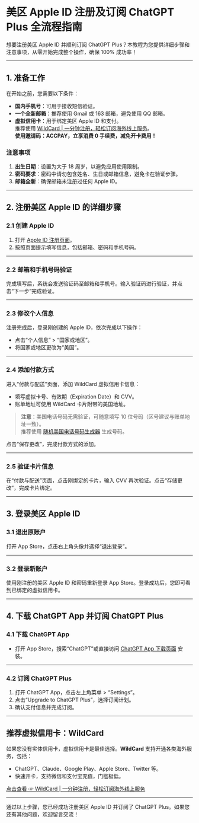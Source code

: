 # 美区 Apple ID 注册及订阅 ChatGPT Plus 全流程指南

想要注册美区 Apple ID 并顺利订阅 ChatGPT Plus？本教程为您提供详细步骤和注意事项，从零开始完成整个操作，确保 100% 成功率！

---

## **1. 准备工作**

在开始之前，您需要以下条件：

- **国内手机号**：可用于接收短信验证。
- **一个全新邮箱**：推荐使用 Gmail 或 163 邮箱，避免使用 QQ 邮箱。
- **虚拟信用卡**：用于绑定美区 Apple ID 和支付。  
  推荐使用 [WildCard | 一分钟注册，轻松订阅海外线上服务](https://bit.ly/bewildcard)。  
  **使用邀请码：ACCPAY，立享消费 0 手续费，减免开卡费用！**

### 注意事项

1. **出生日期**：设置为大于 18 周岁，以避免应用使用限制。
2. **密码要求**：密码中请勿包含姓名、生日或邮箱信息，避免卡在验证步骤。
3. **邮箱全新**：确保邮箱未注册过任何 Apple ID。

---

## **2. 注册美区 Apple ID 的详细步骤**

### **2.1 创建 Apple ID**

1. 打开 [Apple ID 注册页面](https://appleid.apple.com/account)。
2. 按照页面提示填写信息，包括邮箱、密码和手机号码。

---

### **2.2 邮箱和手机号码验证**

完成填写后，系统会发送验证码至邮箱和手机号。输入验证码进行验证，并点击“下一步”完成验证。

---

### **2.3 修改个人信息**

注册完成后，登录刚创建的 Apple ID，依次完成以下操作：
- 点击“个人信息” > “国家或地区”。
- 将国家或地区更改为“美国”。

---

### **2.4 添加付款方式**

进入“付款与配送”页面，添加 WildCard 虚拟信用卡信息：
- 填写虚拟卡号、有效期（Expiration Date）和 CVV。
- 账单地址可使用 WildCard 卡片附带的美国地址。

> **注意**：美国电话号码无需验证，可随意填写 10 位号码（区号建议与账单地址一致）。  
> 推荐使用 [随机美国电话号码生成器](https://www.generatormix.com/random-phone-numbers) 生成号码。

点击“保存更改”，完成付款方式的添加。

---

### **2.5 验证卡片信息**

在“付款与配送”页面，点击刚绑定的卡片，输入 CVV 再次验证。点击“存储更改”，完成卡片绑定。

---

## **3. 登录美区 Apple ID**

### **3.1 退出原账户**

打开 App Store，点击右上角头像并选择“退出登录”。

---

### **3.2 登录新账户**

使用刚注册的美区 Apple ID 和密码重新登录 App Store。登录成功后，您即可看到已绑定的虚拟信用卡。

---

## **4. 下载 ChatGPT App 并订阅 ChatGPT Plus**

### **4.1 下载 ChatGPT App**

- 打开 App Store，搜索“ChatGPT”或直接访问 [ChatGPT App 下载页面](https://apps.apple.com/us/app/chatgpt/id6448311069) 安装。

---

### **4.2 订阅 ChatGPT Plus**

1. 打开 ChatGPT App，点击左上角菜单 > “Settings”。
2. 点击“Upgrade to ChatGPT Plus”，选择订阅计划。
3. 确认支付信息并完成订阅。

---

## **推荐虚拟信用卡：WildCard**

如果您没有实体信用卡，虚拟信用卡是最佳选择。**WildCard** 支持开通各类海外服务，包括：
- ChatGPT、Claude、Google Play、Apple Store、Twitter 等。
- 快速开卡，支持微信和支付宝充值，门槛极低。

[点击查看 ☞ WildCard | 一分钟注册，轻松订阅海外线上服务](https://bit.ly/bewildcard)

---

通过以上步骤，您已经成功注册美区 Apple ID 并订阅了 ChatGPT Plus。如果您还有其他问题，欢迎留言交流！
